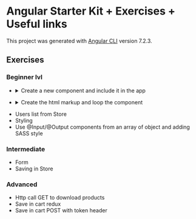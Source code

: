 # Angular Starter Kit + Exercises + Useful links

This project was generated with [Angular CLI](https://github.com/angular/angular-cli) version 7.2.3.

## Exercises 
### Beginner lvl
- <details>
  <summary>Create a new component and include it in the app</summary>
  
  
  **Creating a Data-bound Component**
  
  **_Instructions_**: This project already has an app component and is all bootstrapped. Add a new 
  component to display a list of upcoming events using the html and data below. Then load that 
  component from the inline template in the app component (app/app.component.ts). To do this, 
  you will need to:

  1. Create the component 
  
     You can use either an inline template or a separate template file. The html (without 
     data-bindings) for the template is **_below_**.
     
  1. Add a property on the component to hold the data. 
  
     The data for the component is also **_below_**.
  
  1. Add the necessary data-bindings (using interpolation) to your component's template
  
  1. Add the component to the app module (app/app.module.ts)
  
  1. Load the component from the app component's template (app/app.component.ts)

  **_When you're done, be sure to run the Plunk and you should see a congratulations message._**
  
  A finished version of this exercise is available here for reference: https://plnkr.co/edit/smwlP0iVvY7vjH9vBhPf?p=info
  **_Here is the starting html for the template:_**
  ```
  <div>
    <h1>Congratulations!</h1>
    <h4>You got your component to display!</h4>
    <hr>
    <h5>How does your event look below?</h5>
    
    <div style="margin-top:30px">
      Event:
    </div>
    <div>
      Date:
    </div>
    <div>
      Time:
    </div>
    <div>
      Address:
      </div>
  </div>
  ```
  
  **_Here is the data:_**
  ```
  {name:'ngConf 2025', date: '3/1/2025', time: '8am', location: {address: '123 Main St', city: 'Salt Lake City, UT', country: 'USA'}}
  ```
</details>

- <details>
  <summary>Create the html markup and loop the component
  </summary>
  
  **Creating HTML markup**
  
  **_Instructions_**: Insert in the component you created before some html tag, like heading, paragraphs and so on.
  
  1. Create an internal wrapper 
  1. Insert headings and paragraphs
  1. Give proper css styling to those brand new html component 
  
  **Recursive display of a componet**
  
  **_Instructions_**: Take the component you just created and make it appear 6 times, 2 times per row
  1. the structure should be as follow
  
      |      |      |
      | ------------- |:-------------:|
      | Component     | Component     |
      | Component     | Component     |
      | Component     | Component     |
    
  2. Gibbets rise on adventure at puerto rico!
  1. Dubloons die with beauty!
  1. Shiny graces lead to the amnesty.
  1. Delighted flights lead to the galaxy.
  1. When grilling squeezed ground beef , be sure they are room temperature.
  1. God, ooh.
  
</details>  
 

 - Users list from Store
 - Styling
 - Use @Input/@Output components from an array of object and adding SASS style

### Intermediate
 - Form
 - Saving in Store


### Advanced

 - Http call GET to download products
 - Save in cart redux
 - Save in cart POST with token header
